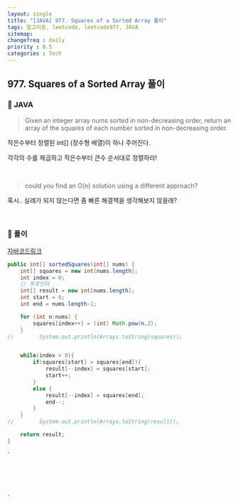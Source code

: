 ```yaml
---
layout: single
title: "[JAVA] 977. Squares of a Sorted Array 풀이"
tags: 알고리즘, leetcode, leetcode977, JAVA
sitemap:
changefreq : daily
priority : 0.5
categories : Tech
---
```

## 977. Squares of a Sorted Array 풀이
### 📖 JAVA

>Given an integer array nums sorted in non-decreasing order, return an array of the squares of each number sorted in non-decreasing order.

작은수부터 정렬된 int[] (정수형 배열)이 하나 주어진다.

각각의 수를 제곱하고 작은수부터 큰수 순서대로 정렬하라!

<br>

>could you find an O(n) solution using a different approach?

혹시.. 실례가 되지 않는다면 좀 빠른 해결책을 생각해보지 않을래?

<br>

### 📖 풀이
[자바코드링크]("https://github.com/RDDcat/Algorithm/blob/main/coding/src/main/java/com/maro/coding/leetcode/SquaresOfSortedArray977.java")

```java
public int[] sortedSquares(int[] nums) {
    int[] squares = new int[nums.length];
    int index = 0;
    // 투포인터
    int[] result = new int[nums.length];
    int start = 0;
    int end = nums.length-1;

    for (int n:nums) {
        squares[index++] = (int) Math.pow(n,2);
    }
//        System.out.println(Arrays.toString(squares));


    while(index > 0){
        if(squares[start] > squares[end]){
            result[--index] = squares[start];
            start++;
        }
        else {
            result[--index] = squares[end];
            end--;
        }
    }
//        System.out.println(Arrays.toString(result));

    return result;
}

```
`
<br>

<br>

<br>

<br>`



















